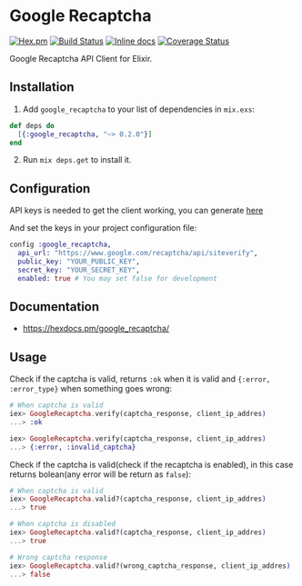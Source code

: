 # Google Recaptcha

[![Hex.pm](https://img.shields.io/hexpm/v/google_recaptcha.svg "Hex")](https://hex.pm/packages/google_recaptcha)
[![Build Status](https://travis-ci.org/shinyscorpion/google_recaptcha.svg?branch=master)](https://travis-ci.org/shinyscorpion/google_recaptcha)
[![Inline docs](http://inch-ci.org/github/shinyscorpion/google_recaptcha.svg?branch=master)](http://inch-ci.org/github/shinyscorpion/google_recaptcha)
[![Coverage Status](https://coveralls.io/repos/github/shinyscorpion/google_recaptcha/badge.svg?branch=master)](https://coveralls.io/github/shinyscorpion/google_recaptcha?branch=master)

Google Recaptcha API Client for Elixir.

## Installation

  1. Add `google_recaptcha` to your list of dependencies in `mix.exs`:

  ```elixir
  def deps do
    [{:google_recaptcha, "~> 0.2.0"}]
  end
  ```

  2. Run `mix deps.get` to install it.

## Configuration

API keys is needed to get the client working, you can generate [here](https://www.google.com/recaptcha/admin)

And set the keys in your project configuration file:

```elixir
config :google_recaptcha,
  api_url: "https://www.google.com/recaptcha/api/siteverify",
  public_key: "YOUR_PUBLIC_KEY",
  secret_key: "YOUR_SECRET_KEY",
  enabled: true # You may set false for development
```

## Documentation

  * https://hexdocs.pm/google_recaptcha/

## Usage

Check if the captcha is valid, returns `:ok` when it is valid and `{:error, :error_type}` when something goes wrong:

```elixir
# When captcha is valid
iex> GoogleRecaptcha.verify(captcha_response, client_ip_addres)
...> :ok

iex> GoogleRecaptcha.verify(captcha_response, client_ip_addres)
...> {:error, :invalid_captcha}
```

Check if the captcha is valid(check if the recaptcha is enabled), in this case returns bolean(any error will be return as `false`):

```elixir
# When captcha is valid
iex> GoogleRecaptcha.valid?(captcha_response, client_ip_addres)
...> true

# When captcha is disabled
iex> GoogleRecaptcha.valid?(captcha_response, client_ip_addres)
...> true

# Wrong captcha response
iex> GoogleRecaptcha.valid?(wrong_captcha_response, client_ip_addres)
...> false
```

